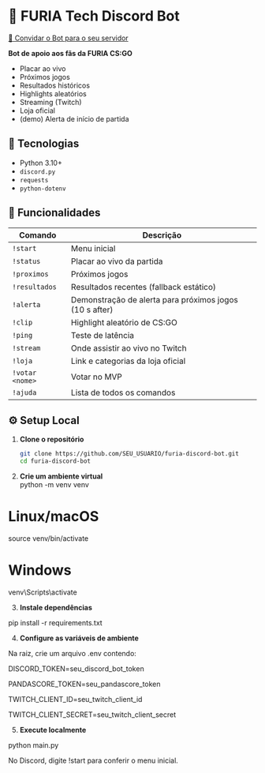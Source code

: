 # 🤖 FURIA Tech Discord Bot

[🔗 Convidar o Bot para o seu servidor](https://discord.com/oauth2/authorize?client_id=1367631307533979648&scope=bot&permissions=83968
)

**Bot de apoio aos fãs da FURIA CS:GO**  
- Placar ao vivo  
- Próximos jogos  
- Resultados históricos  
- Highlights aleatórios  
- Streaming (Twitch)  
- Loja oficial  
- (demo) Alerta de início de partida  

## 🔧 Tecnologias

- Python 3.10+  
- `discord.py`  
- `requests`  
- `python-dotenv`  

## 🚀 Funcionalidades

| Comando           | Descrição                                               |
|-------------------|---------------------------------------------------------|
| `!start`          | Menu inicial                                            |
| `!status`         | Placar ao vivo da partida                               |
| `!proximos`       | Próximos jogos                                          |
| `!resultados`     | Resultados recentes (fallback estático)                 |
| `!alerta`         | Demonstração de alerta para próximos jogos (10 s after) |
| `!clip`           | Highlight aleatório de CS:GO                            |
| `!ping`           | Teste de latência                                       |
| `!stream`         | Onde assistir ao vivo no Twitch                         |
| `!loja`           | Link e categorias da loja oficial                       |
| `!votar <nome>`   | Votar no MVP                                            |
| `!ajuda`          | Lista de todos os comandos                              |

## ⚙️ Setup Local

1. **Clone o repositório**  
   ```bash
   git clone https://github.com/SEU_USUARIO/furia-discord-bot.git
   cd furia-discord-bot

2. **Crie um ambiente virtual**  
python -m venv venv
# Linux/macOS
source venv/bin/activate
# Windows
venv\Scripts\activate

3. **Instale dependências**

pip install -r requirements.txt

4. **Configure as variáveis de ambiente**

Na raiz, crie um arquivo .env contendo:

DISCORD_TOKEN=seu_discord_bot_token

PANDASCORE_TOKEN=seu_pandascore_token

TWITCH_CLIENT_ID=seu_twitch_client_id

TWITCH_CLIENT_SECRET=seu_twitch_client_secret

5. **Execute localmente**

python main.py


No Discord, digite !start para conferir o menu inicial.